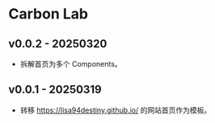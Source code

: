 # Carbon Lab

## v0.0.2 - 20250320
- 拆解首页为多个 Components。

## v0.0.1 - 20250319
- 转移 https://lisa94destiny.github.io/ 的网站首页作为模板。
